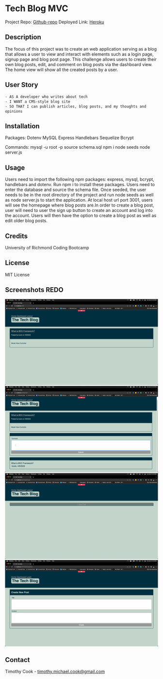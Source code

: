 # Tech Blog MVC

Project Repo: [Github-repo](https://github.com/timothymichaelcook/14_tech_blog_mvc)
Deployed Link: [Heroku](https://tech-blog-mvc-timothycook.herokuapp.com/)

## Description

The focus of this project was to create an web application serving as a blog that allows a user to view and interact with elements such as a login page, signup page and blog post page. This challenge allows users to create their own blog posts,  edit, and comment on blog posts via the dashboard view. The home view will show all the created posts by a user.

## User Story

```
- AS A developer who writes about tech
- I WANT a CMS-style blog site
- SO THAT I can publish articles, blog posts, and my thoughts and opinions
```

## Installation 

Packages:
Dotenv
MySQL
Express
Handlebars
Sequelize
Bcrypt

Commands:
mysql -u root -p
source schema.sql
npm i
node seeds
node server.js

## Usage

Users need to import the following npm packages: express, mysql, bcrypt, handlebars and dotenv. Run npm i to install these packages. Users need to enter the database and source the schema file. Once seeded, the user needs to be in the root directory of the project and run node seeds as well as node server.js to start the application. At local host url port 3001, users will see the homepage where blog posts are.In order to create a blog post, user will need to user the sign up button to create an account and log into the account. Users will then have the option to create a blog post as well as edit older blog posts.

## Credits

University of Richmond Coding Bootcamp

## License

MIT License

## Screenshots REDO

![Project Screenshot](./assets/screenshot_1.png)
![Project Screenshot](./assets/screenshot_2.png)
![Project Screenshot](./assets/screenshot_3.png)
![Project Screenshot](./assets/screenshot_4.png)

## Contact

Timothy Cook - timothy.michael.cook@gmail.com
